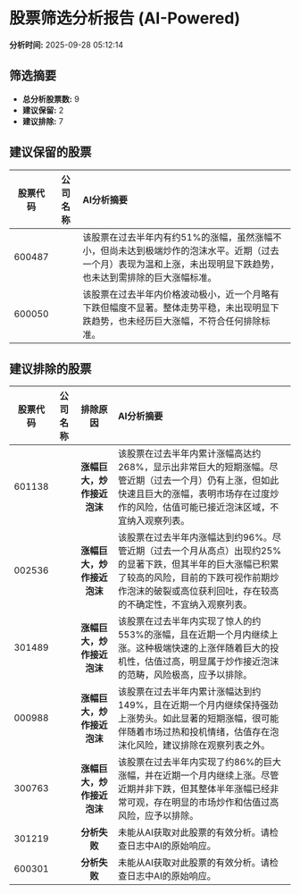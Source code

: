 # 股票筛选分析报告 (AI-Powered)

**分析时间:** 2025-09-28 05:12:14

## 筛选摘要

- **总分析股票数:** 9
- **建议保留:** 2
- **建议排除:** 7

## 建议保留的股票

| 股票代码 | 公司名称 | AI分析摘要 |
|:---:|:---:|:---|
| 600487 |  | 该股票在过去半年内有约51%的涨幅，虽然涨幅不小，但尚未达到极端炒作的泡沫水平。近期（过去一个月）表现为温和上涨，未出现明显下跌趋势，也未达到需排除的巨大涨幅标准。 |
| 600050 |  | 该股票在过去半年内价格波动极小，近一个月略有下跌但幅度不显著。整体走势平稳，未出现明显下跌趋势，也未经历巨大涨幅，不符合任何排除标准。 |

## 建议排除的股票

| 股票代码 | 公司名称 | 排除原因 | AI分析摘要 |
|:---:|:---:|:---:|:---|
| 601138 |  | **涨幅巨大，炒作接近泡沫** | 该股票在过去半年内累计涨幅高达约268%，显示出非常巨大的短期涨幅。尽管近期（过去一个月）仍有上涨，但如此快速且巨大的涨幅，表明市场存在过度炒作的风险，估值可能已接近泡沫区域，不宜纳入观察列表。 |
| 002536 |  | **涨幅巨大，炒作接近泡沫** | 该股票在过去半年内涨幅达到约96%。尽管近期（过去一个月从高点）出现约25%的显著下跌，但其半年的巨大涨幅已积累了较高的风险，目前的下跌可视作前期炒作泡沫的破裂或高位获利回吐，存在较高的不确定性，不宜纳入观察列表。 |
| 301489 |  | **涨幅巨大，炒作接近泡沫** | 该股票在过去半年内实现了惊人的约553%的涨幅，且在近期一个月内继续上涨。这种极端快速的上涨伴随着巨大的投机性，估值过高，明显属于炒作接近泡沫的范畴，风险极高，应予以排除。 |
| 000988 |  | **涨幅巨大，炒作接近泡沫** | 该股票在过去半年内累计涨幅达到约149%，且在近期一个月内继续保持强劲上涨势头。如此显著的短期涨幅，很可能伴随着市场过热和投机情绪，估值存在泡沫化风险，建议排除在观察列表之外。 |
| 300763 |  | **涨幅巨大，炒作接近泡沫** | 该股票在过去半年内实现了约86%的巨大涨幅，并在近期一个月内继续上涨。尽管近期并非下跌，但其整体半年涨幅已经非常可观，存在明显的市场炒作和估值过高风险，应予以排除。 |
| 301219 |  | **分析失败** | 未能从AI获取对此股票的有效分析。请检查日志中AI的原始响应。 |
| 600301 |  | **分析失败** | 未能从AI获取对此股票的有效分析。请检查日志中AI的原始响应。 |
